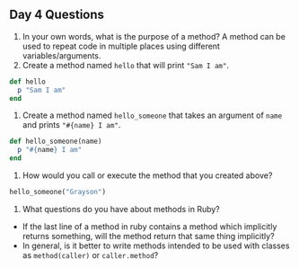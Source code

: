 ## Day 4 Questions

1. In your own words, what is the purpose of a method?
  A method can be used to repeat code in multiple places using different variables/arguments.  
1. Create a method named `hello` that will print `"Sam I am"`.
  ```Ruby
  def hello
    p "Sam I am"
  end
 ```
1. Create a method named `hello_someone` that takes an argument of `name` and prints `"#{name} I am"`.
  ```Ruby
  def hello_someone(name)
    p "#{name} I am"
  end
  ```

1. How would you call or execute the method that you created above?
  ```Ruby
  hello_someone("Grayson")
  ```

1. What questions do you have about methods in Ruby?
  * If the last line of a method in ruby contains a method which implicitly returns something, will the method return that same thing implicitly?
  * In general, is it better to write methods intended to be used with classes as ``method(caller)`` or ``caller.method``?
